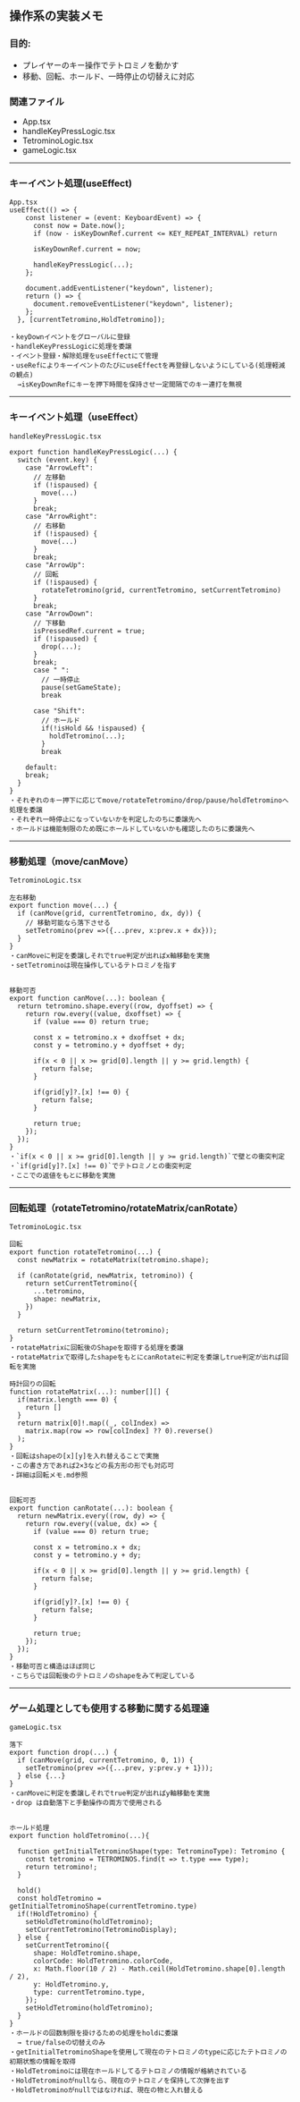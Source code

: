 ## 操作系の実装メモ

### 目的:
- プレイヤーのキー操作でテトロミノを動かす
- 移動、回転、ホールド、一時停止の切替えに対応

### 関連ファイル
- App.tsx
- handleKeyPressLogic.tsx
- TetrominoLogic.tsx
- gameLogic.tsx


----------------------------------------------------------------------------------------------------------------------------------
### キーイベント処理(useEffect)
```tsx
App.tsx
useEffect(() => {
    const listener = (event: KeyboardEvent) => {
      const now = Date.now();
      if (now - isKeyDownRef.current <= KEY_REPEAT_INTERVAL) return

      isKeyDownRef.current = now;

      handleKeyPressLogic(...);
    };

    document.addEventListener("keydown", listener);
    return () => {
      document.removeEventListener("keydown", listener);
    };
  }, [currentTetromino,HoldTetromino]);

・keyDownイベントをグローバルに登録
・handleKeyPressLogicに処理を委譲
・イベント登録・解除処理をuseEffectにて管理
・useRefによりキーイベントのたびにuseEffectを再登録しないようにしている(処理軽減の観点)
  →isKeyDownRefにキーを押下時間を保持させ一定間隔でのキー連打を無視
```

----------------------------------------------------------------------------------------------------------------------------------
### キーイベント処理（useEffect）
```tsx
handleKeyPressLogic.tsx

export function handleKeyPressLogic(...) {
  switch (event.key) {
    case "ArrowLeft":
      // 左移動
      if (!ispaused) {
        move(...)
      }
      break;
    case "ArrowRight":
      // 右移動
      if (!ispaused) {
        move(...)
      }
      break;
    case "ArrowUp":
      // 回転
      if (!ispaused) {
        rotateTetromino(grid, currentTetromino, setCurrentTetromino)
      }
      break;
    case "ArrowDown":
      // 下移動
      isPressedRef.current = true;
      if (!ispaused) {
        drop(...);
      }
      break;
      case " ":
        // 一時停止
        pause(setGameState);
        break

      case "Shift":
        // ホールド
        if(!isHold && !ispaused) {
          holdTetromino(...);
        }
        break

    default:
    break;
  }
}
・それぞれのキー押下に応じてmove/rotateTetromino/drop/pause/holdTetrominoへ処理を委譲
・それぞれ一時停止になっていないかを判定したのちに委譲先へ
・ホールドは機能制限のため既にホールドしていないかも確認したのちに委譲先へ
```

----------------------------------------------------------------------------------------------------------------------------------
### 移動処理（move/canMove）
```tsx
TetrominoLogic.tsx

左右移動
export function move(...) {
  if (canMove(grid, currentTetromino, dx, dy)) {
    // 移動可能なら落下させる
    setTetromino(prev =>({...prev, x:prev.x + dx}));
  }
}
・canMoveに判定を委譲しそれでtrue判定が出ればx軸移動を実施
・setTetrominoは現在操作しているテトロミノを指す


移動可否
export function canMove(...): boolean {
  return tetromino.shape.every((row, dyoffset) => {
    return row.every((value, dxoffset) => {
      if (value === 0) return true;

      const x = tetromino.x + dxoffset + dx;
      const y = tetromino.y + dyoffset + dy;

      if(x < 0 || x >= grid[0].length || y >= grid.length) {
        return false;
      }

      if(grid[y]?.[x] !== 0) {
        return false;
      }

      return true;
    });
  });
}
・`if(x < 0 || x >= grid[0].length || y >= grid.length)`で壁との衝突判定
・`if(grid[y]?.[x] !== 0)`でテトロミノとの衝突判定
・ここでの返値をもとに移動を実施
```

----------------------------------------------------------------------------------------------------------------------------------
### 回転処理（rotateTetromino/rotateMatrix/canRotate）
```tsx
TetrominoLogic.tsx

回転
export function rotateTetromino(...) {
  const newMatrix = rotateMatrix(tetromino.shape);

  if (canRotate(grid, newMatrix, tetromino)) {
    return setCurrentTetromino({
      ...tetromino,
      shape: newMatrix,
    })
  }

  return setCurrentTetromino(tetromino);
}
・rotateMatrixに回転後のShapeを取得する処理を委譲
・rotateMatrixで取得したshapeをもとにcanRotateに判定を委譲しtrue判定が出れば回転を実施

時計回りの回転
function rotateMatrix(...): number[][] {
  if(matrix.length === 0) {
    return []
  }
  return matrix[0]!.map((_, colIndex) =>
    matrix.map(row => row[colIndex] ?? 0).reverse()
  );
}
・回転はshapeの[x][y]を入れ替えることで実施
・この書き方であれば2×3などの長方形の形でも対応可
・詳細は回転メモ.md参照


回転可否
export function canRotate(...): boolean {
  return newMatrix.every((row, dy) => {
    return row.every((value, dx) => {
      if (value === 0) return true;

      const x = tetromino.x + dx;
      const y = tetromino.y + dy;

      if(x < 0 || x >= grid[0].length || y >= grid.length) {
        return false;
      }

      if(grid[y]?.[x] !== 0) {
        return false;
      }

      return true;
    });
  });
}
・移動可否と構造はほぼ同じ
・こちらでは回転後のテトロミノのshapeをみて判定している
```

----------------------------------------------------------------------------------------------------------------------------------
### ゲーム処理としても使用する移動に関する処理達
```tsx
gameLogic.tsx

落下
export function drop(...) {
  if (canMove(grid, currentTetromino, 0, 1)) {
    setTetromino(prev =>({...prev, y:prev.y + 1}));
  } else {...}
}
・canMoveに判定を委譲しそれでtrue判定が出ればy軸移動を実施
・drop は自動落下と手動操作の両方で使用される


ホールド処理
export function holdTetromino(...){

  function getInitialTetrominoShape(type: TetrominoType): Tetromino {
    const tetromino = TETROMINOS.find(t => t.type === type);
    return tetromino!;
  }

  hold()
  const holdTetromino = getInitialTetrominoShape(currentTetromino.type)
  if(!HoldTetromino) {
    setHoldTetromino(holdTetromino);
    setCurrentTetromino(TetrominoDisplay);
  } else {
    setCurrentTetromino({
      shape: HoldTetromino.shape,
      colorCode: HoldTetromino.colorCode,
      x: Math.floor(10 / 2) - Math.ceil(HoldTetromino.shape[0].length / 2),
      y: HoldTetromino.y,
      type: currentTetromino.type,
    });
    setHoldTetromino(holdTetromino);
  }
}
・ホールドの回数制限を掛けるための処理をholdに委譲
  → true/falseの切替えのみ
・getInitialTetrominoShapeを使用して現在のテトロミノのtypeに応じたテトロミノの初期状態の情報を取得
・HoldTetrominoには現在ホールドしてるテトロミノの情報が格納されている
・HoldTetrominoがnullなら、現在のテトロミノを保持して次弾を出す
・HoldTetrominoがnullではなければ、現在の物と入れ替える